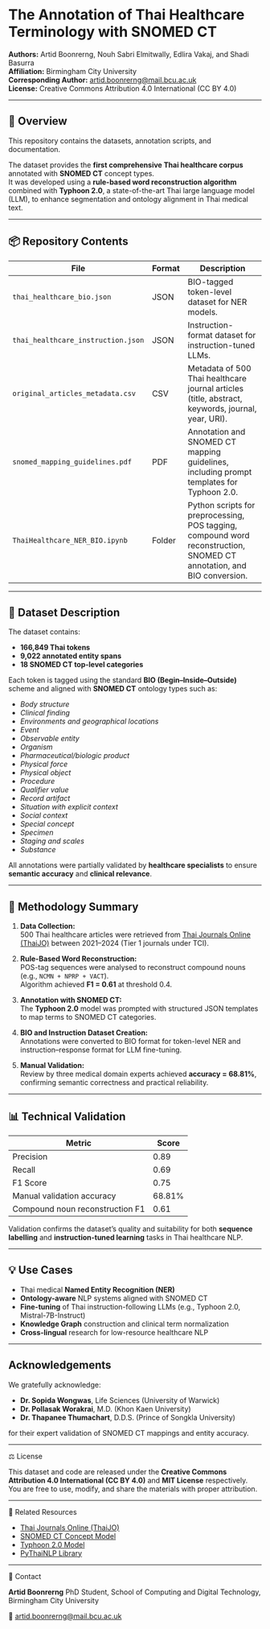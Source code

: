# The Annotation of Thai Healthcare Terminology with SNOMED CT

**Authors:** Artid Boonrerng, Nouh Sabri Elmitwally, Edlira Vakaj, and Shadi Basurra  
**Affiliation:** Birmingham City University  
**Corresponding Author:** [artid.boonrerng@mail.bcu.ac.uk](mailto:artid.boonrerng@mail.bcu.ac.uk)  
**License:** Creative Commons Attribution 4.0 International (CC BY 4.0) 

---

## 🧠 Overview

This repository contains the datasets, annotation scripts, and documentation.

The dataset provides the **first comprehensive Thai healthcare corpus** annotated with **SNOMED CT** concept types.  
It was developed using a **rule-based word reconstruction algorithm** combined with **Typhoon 2.0**, a state-of-the-art Thai large language model (LLM), to enhance segmentation and ontology alignment in Thai medical text.

---

## 📦 Repository Contents

| File | Format | Description |
|------|---------|-------------|
| `thai_healthcare_bio.json` | JSON | BIO-tagged token-level dataset for NER models. |
| `thai_healthcare_instruction.json` | JSON | Instruction-format dataset for instruction-tuned LLMs. |
| `original_articles_metadata.csv` | CSV | Metadata of 500 Thai healthcare journal articles (title, abstract, keywords, journal, year, URI). |
| `snomed_mapping_guidelines.pdf` | PDF | Annotation and SNOMED CT mapping guidelines, including prompt templates for Typhoon 2.0. |
| `ThaiHealthcare_NER_BIO.ipynb` | Folder | Python scripts for preprocessing, POS tagging, compound word reconstruction, SNOMED CT annotation, and BIO conversion. |

---

## 🧩 Dataset Description

The dataset contains:
- **166,849 Thai tokens**
- **9,022 annotated entity spans**
- **18 SNOMED CT top-level categories**

Each token is tagged using the standard **BIO (Begin–Inside–Outside)** scheme and aligned with **SNOMED CT** ontology types such as:

- *Body structure*
- *Clinical finding*
- *Environments and geographical locations*
- *Event*
- *Observable entity*
- *Organism*
- *Pharmaceutical/biologic product*
- *Physical force*
- *Physical object*
- *Procedure*
- *Qualifier value*
- *Record artifact*
- *Situation with explicit context*
- *Social context*
- *Special concept*
- *Specimen*
- *Staging and scales*
- *Substance*

All annotations were partially validated by **healthcare specialists** to ensure **semantic accuracy** and **clinical relevance**.

---

## 🧪 Methodology Summary

1. **Data Collection:**  
   500 Thai healthcare articles were retrieved from [Thai Journals Online (ThaiJO)](https://www.tci-thaijo.org/) between 2021–2024 (Tier 1 journals under TCI).

2. **Rule-Based Word Reconstruction:**  
   POS-tag sequences were analysed to reconstruct compound nouns (e.g., `NCMN + NPRP + VACT`).  
   Algorithm achieved **F1 = 0.61** at threshold 0.4.

3. **Annotation with SNOMED CT:**  
   The **Typhoon 2.0** model was prompted with structured JSON templates to map terms to SNOMED CT categories.

4. **BIO and Instruction Dataset Creation:**  
   Annotations were converted to BIO format for token-level NER and instruction–response format for LLM fine-tuning.

5. **Manual Validation:**  
   Review by three medical domain experts achieved **accuracy = 68.81%**, confirming semantic correctness and practical reliability.

---

## 📊 Technical Validation

| Metric | Score |
|---------|-------|
| Precision | 0.89 |
| Recall | 0.69 |
| F1 Score | 0.75 |
| Manual validation accuracy | 68.81% |
| Compound noun reconstruction F1 | 0.61 |

Validation confirms the dataset’s quality and suitability for both **sequence labelling** and **instruction-tuned learning** tasks in Thai healthcare NLP.

---

## 💡 Use Cases

- Thai medical **Named Entity Recognition (NER)**  
- **Ontology-aware** NLP systems aligned with SNOMED CT  
- **Fine-tuning** of Thai instruction-following LLMs (e.g., Typhoon 2.0, Mistral-7B-Instruct)  
- **Knowledge Graph** construction and clinical term normalization  
- **Cross-lingual** research for low-resource healthcare NLP  

---

## Acknowledgements

We gratefully acknowledge:
- **Dr. Sopida Wongwas**, Life Sciences (University of Warwick)
- **Dr. Pollasak Worakrai**, M.D. (Khon Kaen University)
- **Dr. Thapanee Thumachart**, D.D.S. (Prince of Songkla University)

for their expert validation of SNOMED CT mappings and entity accuracy.

---

⚖️ License

This dataset and code are released under the **Creative Commons Attribution 4.0 International (CC BY 4.0)** and **MIT License** respectively.
You are free to use, modify, and share the materials with proper attribution.

---

🔗 Related Resources

- [Thai Journals Online (ThaiJO)](https://www.tci-thaijo.org/)
- [SNOMED CT Concept Model](https://www.snomed.org/)
- [Typhoon 2.0 Model](https://huggingface.co/scb10x)
- [PyThaiNLP Library](https://github.com/PyThaiNLP/pythainlp)

---

🧭 Contact

**Artid Boonrerng**
PhD Student, School of Computing and Digital Technology, Birmingham City University

📧 artid.boonrerng@mail.bcu.ac.uk
